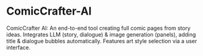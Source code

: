 # ComicCrafter-AI
ComicCrafter AI: An end-to-end tool creating full comic pages from story ideas. Integrates LLM (story, dialogue) &amp; image generation (panels), adding title &amp; dialogue bubbles automatically. Features art style selection via a user interface.

